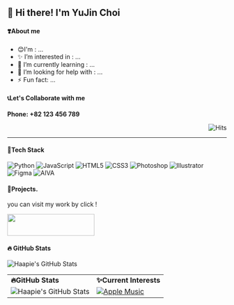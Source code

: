 ## 👋 Hi there! I'm YuJin Choi
#### ❣️About me
- 😊I'm : ...
- ✨ I’m interested in : ...
- 🌱 I’m currently learning : ...
- 👯 I’m looking for help with : ...
- ⚡ Fun fact: ...

#### 📞Let's Collaborate with me
**Phone: +82 123 456 789**   

<p align="right">
  <img src="https://hits.seeyoufarm.com/api/count/incr/badge.svg?url=https%3A%2F%2Fgithub.com%2Fhaapie4576&count_bg=%23FFBDB1&title_bg=%23555555&icon=&icon_color=%23E7E7E7&title=hits&edge_flat=false" alt="Hits" />
</p>

<hr>

#### 🚀Tech Stack
![Python](https://img.shields.io/badge/Python-3776AB?style=flat-square&logo=python&logoColor=white)
![JavaScript](https://img.shields.io/badge/JavaScript-F7DF1E?style=flat-square&logo=javascript&logoColor=black)
![HTML5](https://img.shields.io/badge/HTML5-E34F26?style=flat-square&logo=html5&logoColor=white)
![CSS3](https://img.shields.io/badge/CSS3-1572B6?style=flat-square&logo=css3&logoColor=white)
![Photoshop](https://img.shields.io/badge/Photoshop-31A8FF?style=flat-square&logo=adobephotoshop&logoColor=white)
![Illustrator](https://img.shields.io/badge/Illustrator-FF9A00?style=flat-square&logo=adobeillustrator&logoColor=white)
![Figma](https://img.shields.io/badge/Figma-000000?style=flat-square&logo=figma&logoColor=white)
![AIVA](https://img.shields.io/badge/AIVA-000000?style=flat-square&logo=aiva&logoColor=white)

#### 🌱Projects.
you can visit my work by click !

  [<img src="https://img.shields.io/badge/flower%20%20stationtion-000000?style=for-the-badge&logo=figma&logoColor=white" width="200" height="50">](https://haapie4576.github.io/haapie4576/)

#### 🔥 GitHub Stats
![Haapie's GitHub Stats](https://github-readme-stats.vercel.app/api?username=haapie4576&show_icons=true&hide_title=true&hide=prs&count_private=true&theme=pink)


<table>
  <tr>
    <td><strong>🔥GitHub Stats</strong></td>
    <td><strong>✨Current Interests</strong></td>
  </tr>
  <tr>
    <td>
      <img src="https://github-readme-stats.vercel.app/api?username=haapie4576&show_icons=true&hide_title=true&hide=prs&count_private=true&theme=pink" alt="Haapie's GitHub Stats">
    </td>
    <td>
      <a href="https://music.apple.com/us/playlist/your-playlist-name/id/your-playlist-id">
        <img src="https://img.shields.io/badge/Listen%20on%20Apple%20Music-FF1D48?style=flat&logo=apple&logoColor=white" alt="Apple Music">
      </a>
    </td>
  </tr>
</table>




<!--
**haapie4576/haapie4576** is a ✨ _special_ ✨ repository because its `README.md` (this file) appears on your GitHub profile.

Here are some ideas to get you started:

- 🔭 I’m currently working on ...
- 🌱 I’m currently learning ...
- 👯 I’m looking to collaborate on ...
- 🤔 I’m looking for help with ...
- 💬 Ask me about ...
- 📫 How to reach me: ...
- 😄 Pronouns: ...
- ⚡ Fun fact: ...
-->
